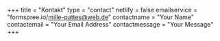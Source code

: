 +++
title = "Kontakt"
type = "contact"
netlify = false
emailservice = "formspree.io/mille-pattes@web.de"
contactname = "Your Name"
contactemail = "Your Email Address"
contactmessage = "Your Message"
+++
